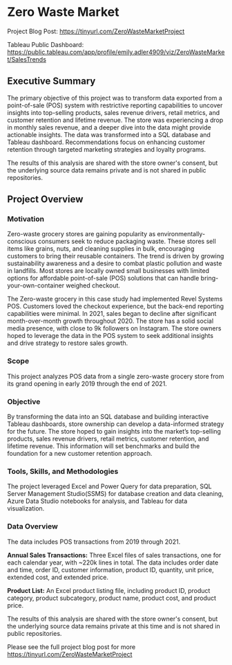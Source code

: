 # Zero Waste Market

Project Blog Post: https://tinyurl.com/ZeroWasteMarketProject

Tableau Public Dashboard: https://public.tableau.com/app/profile/emily.adler4909/viz/ZeroWasteMarket/SalesTrends

## Executive Summary
The primary objective of this project was to transform data exported from a point-of-sale (POS) system with restrictive reporting capabilities to uncover insights into top-selling products, sales revenue drivers, retail metrics, and customer retention and lifetime revenue. The store was experiencing a drop in monthly sales revenue, and a deeper dive into the data might provide actionable insights.  The data was transformed into a SQL database and Tableau dashboard.  Recommendations focus on enhancing customer retention through targeted marketing strategies and loyalty programs.  

The results of this analysis are shared with the store owner's consent, but the underlying source data remains private and is not shared in public repositories.

## **Project Overview**

### Motivation

Zero-waste grocery stores are gaining popularity as environmentally-conscious consumers seek to reduce packaging waste. These stores sell items like grains, nuts, and cleaning supplies in bulk, encouraging customers to bring their reusable containers. The trend is driven by growing sustainability awareness and a desire to combat plastic pollution and waste in landfills. Most stores are locally owned small businesses with limited options for affordable point-of-sale (POS) solutions that can handle bring-your-own-container weighed checkout. 

The Zero-waste grocery in this case study had implemented Revel Systems POS.  Customers loved the checkout experience, but the back-end reporting capabilities were minimal.  In 2021, sales began to decline after significant month-over-month growth throughout 2020.  The store has a solid social media presence, with close to 9k followers on Instagram.  The store owners hoped to leverage the data in the POS system to seek additional insights and drive strategy to restore sales growth. 

### Scope

This project analyzes POS data from a single zero-waste grocery store from its grand opening in early 2019 through the end of 2021.  

### **Objective**

By transforming the data into an SQL database and building interactive Tableau dashboards, store ownership can develop a data-informed strategy for the future. The store hoped to gain insights into the market’s top-selling products, sales revenue drivers, retail metrics, customer retention, and lifetime revenue.  This information will set benchmarks and build the foundation for a new customer retention approach.

### **Tools, Skills, and Methodologies**

The project leveraged Excel and Power Query for data preparation, SQL Server Management Studio(SSMS) for database creation and data cleaning, Azure Data Studio notebooks for analysis, and Tableau for data visualization.

### Data Overview

The data includes POS transactions from 2019 through 2021.  

**Annual Sales Transactions:**  Three Excel files of sales transactions, one for each calendar year, with ~220k lines in total.  The data includes order date and time, order ID, customer information, product ID, quantity, unit price, extended cost, and extended price.  

**Product List:**  An Excel product listing file, including product ID, product category, product subcategory, product name, product cost, and product price.

The results of this analysis are shared with the store owner's consent, but the underlying source data remains private at this time and is not shared in public repositories.

Please see the full project blog post for more https://tinyurl.com/ZeroWasteMarketProject
